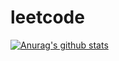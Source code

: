 # leetcode

[![Anurag's github stats](https://github-readme-stats.vercel.app/api?username=xieww)](https://github.com/anuraghazra/github-readme-stats)
